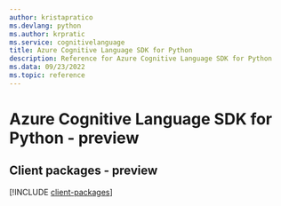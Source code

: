 ```yaml
---
author: kristapratico
ms.devlang: python
ms.author: krpratic
ms.service: cognitivelanguage
title: Azure Cognitive Language SDK for Python
description: Reference for Azure Cognitive Language SDK for Python
ms.data: 09/23/2022
ms.topic: reference
---
```

# Azure Cognitive Language SDK for Python - preview

## Client packages - preview
[!INCLUDE [client-packages](cognitive-language-client-index.md)]